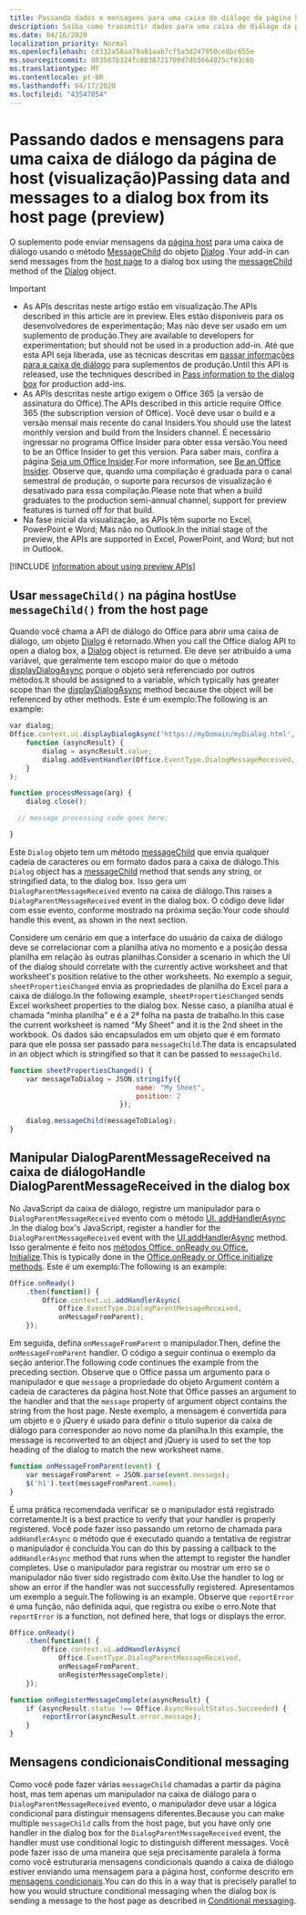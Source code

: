 ```yaml
---
title: Passando dados e mensagens para uma caixa de diálogo da página host
description: Saiba como transmitir dados para uma caixa de diálogo da página host usando as APIs messageChild e DialogParentMessageReceived.
ms.date: 04/16/2020
localization_priority: Normal
ms.openlocfilehash: cd332a58aa79a81aab7cf5a3d247950ce8bc655e
ms.sourcegitcommit: 803587b324fc8038721709d7db5664025cf03c6b
ms.translationtype: MT
ms.contentlocale: pt-BR
ms.lasthandoff: 04/17/2020
ms.locfileid: "43547054"
---
```

# <a name="passing-data-and-messages-to-a-dialog-box-from-its-host-page-preview"></a><span data-ttu-id="21929-103">Passando dados e mensagens para uma caixa de diálogo da página de host (visualização)</span><span class="sxs-lookup"><span data-stu-id="21929-103">Passing data and messages to a dialog box from its host page (preview)</span></span>

<span data-ttu-id="21929-104">O suplemento pode enviar mensagens da [página host](dialog-api-in-office-add-ins.md#open-a-dialog-box-from-a-host-page) para uma caixa de diálogo usando o método [MessageChild](/javascript/api/office/office.dialog#messagechild-message-) do objeto [Dialog](/javascript/api/office/office.dialog) .</span><span class="sxs-lookup"><span data-stu-id="21929-104">Your add-in can send messages from the [host page](dialog-api-in-office-add-ins.md#open-a-dialog-box-from-a-host-page) to a dialog box using the [messageChild](/javascript/api/office/office.dialog#messagechild-message-) method of the [Dialog](/javascript/api/office/office.dialog) object.</span></span>

> [!Important]
>
> - <span data-ttu-id="21929-105">As APIs descritas neste artigo estão em visualização.</span><span class="sxs-lookup"><span data-stu-id="21929-105">The APIs described in this article are in preview.</span></span> <span data-ttu-id="21929-106">Eles estão disponíveis para os desenvolvedores de experimentação; Mas não deve ser usado em um suplemento de produção.</span><span class="sxs-lookup"><span data-stu-id="21929-106">They are available to developers for experimentation; but should not be used in a production add-in.</span></span> <span data-ttu-id="21929-107">Até que esta API seja liberada, use as técnicas descritas em [passar informações para a caixa de diálogo](dialog-api-in-office-add-ins.md#pass-information-to-the-dialog-box) para suplementos de produção.</span><span class="sxs-lookup"><span data-stu-id="21929-107">Until this API is released, use the techniques described in [Pass information to the dialog box](dialog-api-in-office-add-ins.md#pass-information-to-the-dialog-box) for production add-ins.</span></span>
> - <span data-ttu-id="21929-108">As APIs descritas neste artigo exigem o Office 365 (a versão de assinatura do Office).</span><span class="sxs-lookup"><span data-stu-id="21929-108">The APIs described in this article require Office 365 (the subscription version of Office).</span></span> <span data-ttu-id="21929-109">Você deve usar o build e a versão mensal mais recente do canal Insiders.</span><span class="sxs-lookup"><span data-stu-id="21929-109">You should use the latest monthly version and build from the Insiders channel.</span></span> <span data-ttu-id="21929-110">É necessário ingressar no programa Office Insider para obter essa versão.</span><span class="sxs-lookup"><span data-stu-id="21929-110">You need to be an Office Insider to get this version.</span></span> <span data-ttu-id="21929-111">Para saber mais, confira a página [Seja um Office Insider](https://insider.office.com).</span><span class="sxs-lookup"><span data-stu-id="21929-111">For more information, see [Be an Office Insider](https://insider.office.com).</span></span> <span data-ttu-id="21929-112">Observe que, quando uma compilação é graduada para o canal semestral de produção, o suporte para recursos de visualização é desativado para essa compilação.</span><span class="sxs-lookup"><span data-stu-id="21929-112">Please note that when a build graduates to the production semi-annual channel, support for preview features is turned off for that build.</span></span>
> - <span data-ttu-id="21929-113">Na fase inicial da visualização, as APIs têm suporte no Excel, PowerPoint e Word; Mas não no Outlook.</span><span class="sxs-lookup"><span data-stu-id="21929-113">In the initial stage of the preview, the APIs are supported in Excel, PowerPoint, and Word; but not in Outlook.</span></span>
>
> [!INCLUDE [Information about using preview APIs](../includes/using-preview-apis.md)]

## <a name="use-messagechild-from-the-host-page"></a><span data-ttu-id="21929-114">Usar `messageChild()` na página host</span><span class="sxs-lookup"><span data-stu-id="21929-114">Use `messageChild()` from the host page</span></span>

<span data-ttu-id="21929-115">Quando você chama a API de diálogo do Office para abrir uma caixa de diálogo, um objeto [Dialog](/javascript/api/office/office.dialog) é retornado.</span><span class="sxs-lookup"><span data-stu-id="21929-115">When you call the Office dialog API to open a dialog box, a [Dialog](/javascript/api/office/office.dialog) object is returned.</span></span> <span data-ttu-id="21929-116">Ele deve ser atribuído a uma variável, que geralmente tem escopo maior do que o método [displayDialogAsync](/javascript/api/office/office.ui#displaydialogasync-startaddress--callback-) porque o objeto será referenciado por outros métodos.</span><span class="sxs-lookup"><span data-stu-id="21929-116">It should be assigned to a variable, which typically has greater scope than the [displayDialogAsync](/javascript/api/office/office.ui#displaydialogasync-startaddress--callback-) method because the object will be referenced by other methods.</span></span> <span data-ttu-id="21929-117">Este é um exemplo:</span><span class="sxs-lookup"><span data-stu-id="21929-117">The following is an example:</span></span>

```javascript
var dialog;
Office.context.ui.displayDialogAsync('https://myDomain/myDialog.html',
    function (asyncResult) {
        dialog = asyncResult.value;
        dialog.addEventHandler(Office.EventType.DialogMessageReceived, processMessage);
    }
);

function processMessage(arg) {
    dialog.close();

  // message processing code goes here;

}
```

<span data-ttu-id="21929-118">Este `Dialog` objeto tem um método [messageChild](/javascript/api/office/office.dialog#messagechild-message-) que envia qualquer cadeia de caracteres ou em formato dados para a caixa de diálogo.</span><span class="sxs-lookup"><span data-stu-id="21929-118">This `Dialog` object has a [messageChild](/javascript/api/office/office.dialog#messagechild-message-) method that sends any string, or stringified data, to the dialog box.</span></span> <span data-ttu-id="21929-119">Isso gera um `DialogParentMessageReceived` evento na caixa de diálogo.</span><span class="sxs-lookup"><span data-stu-id="21929-119">This raises a `DialogParentMessageReceived` event in the dialog box.</span></span> <span data-ttu-id="21929-120">O código deve lidar com esse evento, conforme mostrado na próxima seção.</span><span class="sxs-lookup"><span data-stu-id="21929-120">Your code should handle this event, as shown in the next section.</span></span>

<span data-ttu-id="21929-121">Considere um cenário em que a interface do usuário da caixa de diálogo deve se correlacionar com a planilha ativa no momento e a posição dessa planilha em relação às outras planilhas.</span><span class="sxs-lookup"><span data-stu-id="21929-121">Consider a scenario in which the UI of the dialog should correlate with the currently active worksheet and that worksheet's position relative to the other worksheets.</span></span> <span data-ttu-id="21929-122">No exemplo a seguir, `sheetPropertiesChanged` envia as propriedades de planilha do Excel para a caixa de diálogo.</span><span class="sxs-lookup"><span data-stu-id="21929-122">In the following example, `sheetPropertiesChanged` sends Excel worksheet properties to the dialog box.</span></span> <span data-ttu-id="21929-123">Nesse caso, a planilha atual é chamada "minha planilha" e é a 2ª folha na pasta de trabalho.</span><span class="sxs-lookup"><span data-stu-id="21929-123">In this case the current worksheet is named "My Sheet" and it is the 2nd sheet in the workbook.</span></span> <span data-ttu-id="21929-124">Os dados são encapsulados em um objeto que é em formato para que ele possa ser passado para `messageChild`.</span><span class="sxs-lookup"><span data-stu-id="21929-124">The data is encapsulated in an object which is stringified so that it can be passed to `messageChild`.</span></span>

```javascript
function sheetPropertiesChanged() {
    var messageToDialog = JSON.stringify({
                               name: "My Sheet",
                               position: 2
                           });

    dialog.messageChild(messageToDialog);
}
```

## <a name="handle-dialogparentmessagereceived-in-the-dialog-box"></a><span data-ttu-id="21929-125">Manipular DialogParentMessageReceived na caixa de diálogo</span><span class="sxs-lookup"><span data-stu-id="21929-125">Handle DialogParentMessageReceived in the dialog box</span></span>

<span data-ttu-id="21929-126">No JavaScript da caixa de diálogo, registre um manipulador para o `DialogParentMessageReceived` evento com o método [UI. addHandlerAsync](/javascript/api/office/office.ui#addhandlerasync-eventtype--handler--options--callback-) .</span><span class="sxs-lookup"><span data-stu-id="21929-126">In the dialog box's JavaScript, register a handler for the `DialogParentMessageReceived` event with the [UI.addHandlerAsync](/javascript/api/office/office.ui#addhandlerasync-eventtype--handler--options--callback-) method.</span></span> <span data-ttu-id="21929-127">Isso geralmente é feito nos [métodos Office. onReady ou Office. Initialize](initialize-add-in.md).</span><span class="sxs-lookup"><span data-stu-id="21929-127">This is typically done in the [Office.onReady or Office.initialize methods](initialize-add-in.md).</span></span> <span data-ttu-id="21929-128">Este é um exemplo:</span><span class="sxs-lookup"><span data-stu-id="21929-128">The following is an example:</span></span>

```javascript
Office.onReady()
    .then(function() {
        Office.context.ui.addHandlerAsync(
            Office.EventType.DialogParentMessageReceived,
            onMessageFromParent);
    });
```

<span data-ttu-id="21929-129">Em seguida, defina `onMessageFromParent` o manipulador.</span><span class="sxs-lookup"><span data-stu-id="21929-129">Then, define the `onMessageFromParent` handler.</span></span> <span data-ttu-id="21929-130">O código a seguir continua o exemplo da seção anterior.</span><span class="sxs-lookup"><span data-stu-id="21929-130">The following code continues the example from the preceding section.</span></span> <span data-ttu-id="21929-131">Observe que o Office passa um argumento para o manipulador e que `message` a propriedade do objeto Argument contém a cadeia de caracteres da página host.</span><span class="sxs-lookup"><span data-stu-id="21929-131">Note that Office passes an argument to the handler and that the `message` property of argument object contains the string from the host page.</span></span> <span data-ttu-id="21929-132">Neste exemplo, a mensagem é convertida para um objeto e o jQuery é usado para definir o título superior da caixa de diálogo para corresponder ao novo nome da planilha.</span><span class="sxs-lookup"><span data-stu-id="21929-132">In this example, the message is reconverted to an object and jQuery is used to set the top heading of the dialog to match the new worksheet name.</span></span>

```javascript
function onMessageFromParent(event) {
    var messageFromParent = JSON.parse(event.message);
    $('h1').text(messageFromParent.name);
}
```

<span data-ttu-id="21929-133">É uma prática recomendada verificar se o manipulador está registrado corretamente.</span><span class="sxs-lookup"><span data-stu-id="21929-133">It is a best practice to verify that your handler is properly registered.</span></span> <span data-ttu-id="21929-134">Você pode fazer isso passando um retorno de chamada para `addHandlerAsync` o método que é executado quando a tentativa de registrar o manipulador é concluída.</span><span class="sxs-lookup"><span data-stu-id="21929-134">You can do this by passing a callback to the `addHandlerAsync` method that runs when the attempt to register the handler completes.</span></span> <span data-ttu-id="21929-135">Use o manipulador para registrar ou mostrar um erro se o manipulador não tiver sido registrado com êxito.</span><span class="sxs-lookup"><span data-stu-id="21929-135">Use the handler to log or show an error if the handler was not successfully registered.</span></span> <span data-ttu-id="21929-136">Apresentamos um exemplo a seguir.</span><span class="sxs-lookup"><span data-stu-id="21929-136">The following is an example.</span></span> <span data-ttu-id="21929-137">Observe que `reportError` é uma função, não definida aqui, que registra ou exibe o erro.</span><span class="sxs-lookup"><span data-stu-id="21929-137">Note that `reportError` is a function, not defined here, that logs or displays the error.</span></span>

```javascript
Office.onReady()
    .then(function() {
        Office.context.ui.addHandlerAsync(
            Office.EventType.DialogParentMessageReceived,
            onMessageFromParent,
            onRegisterMessageComplete);
    });

function onRegisterMessageComplete(asyncResult) {
    if (asyncResult.status !== Office.AsyncResultStatus.Succeeded) {
        reportError(asyncResult.error.message);
    }
}
```

## <a name="conditional-messaging"></a><span data-ttu-id="21929-138">Mensagens condicionais</span><span class="sxs-lookup"><span data-stu-id="21929-138">Conditional messaging</span></span>

<span data-ttu-id="21929-139">Como você pode fazer várias `messageChild` chamadas a partir da página host, mas tem apenas um manipulador na caixa de diálogo para o `DialogParentMessageReceived` evento, o manipulador deve usar a lógica condicional para distinguir mensagens diferentes.</span><span class="sxs-lookup"><span data-stu-id="21929-139">Because you can make multiple `messageChild` calls from the host page, but you have only one handler in the dialog box for the `DialogParentMessageReceived` event, the handler must use conditional logic to distinguish different messages.</span></span> <span data-ttu-id="21929-140">Você pode fazer isso de uma maneira que seja precisamente paralela à forma como você estruturaria mensagens condicionais quando a caixa de diálogo estiver enviando uma mensagem para a página host, conforme descrito em [mensagens condicionais](dialog-api-in-office-add-ins.md#conditional-messaging).</span><span class="sxs-lookup"><span data-stu-id="21929-140">You can do this in a way that is precisely parallel to how you would structure conditional messaging when the dialog box is sending a message to the host page as described in [Conditional messaging](dialog-api-in-office-add-ins.md#conditional-messaging).</span></span>
